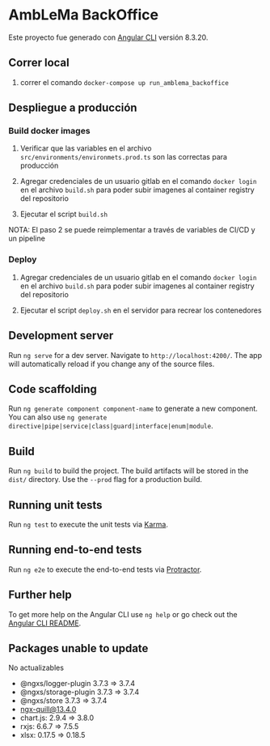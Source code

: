 # AmbLeMa BackOffice

Este proyecto fue generado con [Angular CLI](https://github.com/angular/angular-cli) versión 8.3.20.

## Correr local

1. correr el comando `docker-compose up run_amblema_backoffice`

## Despliegue a producción

### Build docker images

1. Verificar que las variables en el archivo `src/environments/environmets.prod.ts` son las correctas para producción

2. Agregar credenciales de un usuario gitlab en el comando `docker login` en el archivo `build.sh` para poder subir imagenes al container registry del repositorio

3. Ejecutar el script `build.sh`

NOTA: El paso 2 se puede reimplementar a través de variables de CI/CD y un pipeline

### Deploy

1. Agregar credenciales de un usuario gitlab en el comando `docker login` en el archivo `build.sh` para poder subir imagenes al container registry del repositorio

2. Ejecutar el script `deploy.sh` en el servidor para recrear los contenedores

## Development server

Run `ng serve` for a dev server. Navigate to `http://localhost:4200/`. The app will automatically reload if you change any of the source files.

## Code scaffolding

Run `ng generate component component-name` to generate a new component. You can also use `ng generate directive|pipe|service|class|guard|interface|enum|module`.

## Build

Run `ng build` to build the project. The build artifacts will be stored in the `dist/` directory. Use the `--prod` flag for a production build.

## Running unit tests

Run `ng test` to execute the unit tests via [Karma](https://karma-runner.github.io).

## Running end-to-end tests

Run `ng e2e` to execute the end-to-end tests via [Protractor](http://www.protractortest.org/).

## Further help

To get more help on the Angular CLI use `ng help` or go check out the [Angular CLI README](https://github.com/angular/angular-cli/blob/master/README.md).

## Packages unable to update

No actualizables

- @ngxs/logger-plugin 3.7.3 => 3.7.4
- @ngxs/storage-plugin 3.7.3 => 3.7.4
- @ngxs/store 3.7.3 => 3.7.4
- ngx-quill@13.4.0
- chart.js: 2.9.4 => 3.8.0
- rxjs: 6.6.7 => 7.5.5
- xlsx: 0.17.5 => 0.18.5
